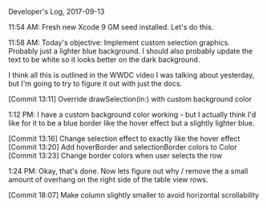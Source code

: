 Developer's Log, 2017-09-13

11:54 AM: Fresh new Xcode 9 GM seed installed. Let's do this.

11:58 AM: Today's objective: Implement custom selection graphics. Probably just a lighter blue background. I should also probably update the text to be white so it looks better on the dark background.

I think all this is outlined in the WWDC video I was talking about yesterday, but I'm going to try to figure it out with just the docs.

[Commit 13:11]    Override drawSelection(in:) with custom background color

1:12 PM: I have a custom background color working - but I actually think I'd like for it to be a blue border like the hover effect but a slightly lighter blue.

[Commit 13:16]    Change selection effect to exactly like the hover effect
[Commit 13:20]    Add hoverBorder and selectionBorder colors to Color
[Commit 13:23]    Change border colors when user selects the row

1:24 PM: Okay, that's done. Now lets figure out why / remove the a small amount of overhang on the right side of the table view rows.

[Commit 18:07]    Make column slightly smaller to avoid horizontal scrollability
